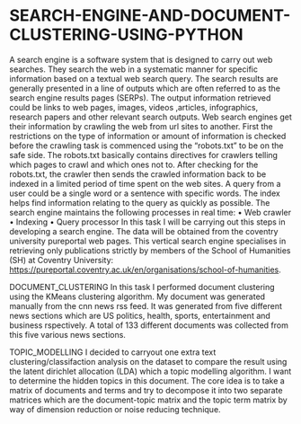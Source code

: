 # SEARCH-ENGINE-AND-DOCUMENT-CLUSTERING-USING-PYTHON

A search engine is a software system that is designed to carry out web searches. They search the web in a systematic manner for specific information based on a textual web search query. The search results are generally presented in a line of outputs which are often referred to as the search engine results pages (SERPs). The output information retrieved could be links to web pages, images, videos ,articles, infographics, research papers and other relevant search outputs. Web search engines get their information by crawling the web from url sites to another. First the restrictions on the type of information or amount of information is checked before the crawling task is commenced using the “robots.txt” to be on the safe side. The robots.txt basically contains directives for crawlers telling which pages to crawl and which ones not to. After checking for the robots.txt, the crawler then sends the crawled information back to be indexed in a limited period of time spent on the web sites. A query from a user could be a single word or a sentence with specific words. The index helps find information relating to the query as quickly as possible. 
 The search engine maintains the following processes in real time:
•	Web crawler
•	Indexing
•	Query processor
In this task I will be carrying out this steps in developing a search engine. The data will be obtained from the coventry university pureportal web pages. This vertical search engine specialises in retrieving only publications strictly by members of the School of Humanities (SH) at Coventry University: https://pureportal.coventry.ac.uk/en/organisations/school-of-humanities.

DOCUMENT_CLUSTERING
In this task I performed document clustering using the KMeans clustering algorithm. My document was generated manually from the cnn news rss feed. It was generated from five different news sections which are US politics, health, sports, entertainment and business rspectively. A total of 133 different documents was collected from this five various news sections. 

TOPIC_MODELLING
 I decided to carryout one extra text clustering/classifaction analysis on the dataset to compare the result using the latent dirichlet allocation (LDA) which a topic modelling algorithm. I want to determine the hidden topics in this document. The core idea is to take a matrix of documents and terms and try to decompose it into two separate matrices which are the document-topic matrix and the topic term matrix by way of dimension reduction or noise reducing technique.
